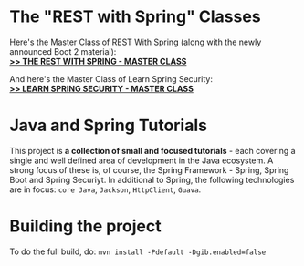 
The "REST with Spring" Classes
==============================

Here's the Master Class of REST With Spring (along with the newly announced Boot 2 material): <br/>
**[>> THE REST WITH SPRING - MASTER CLASS](http://www.baeldung.com/rest-with-spring-course?utm_source=github&utm_medium=social&utm_content=tutorials&utm_campaign=rws#master-class)**

And here's the Master Class of Learn Spring Security: <br/>
**[>> LEARN SPRING SECURITY - MASTER CLASS](http://www.baeldung.com/learn-spring-security-course?utm_source=github&utm_medium=social&utm_content=tutorials&utm_campaign=lss#master-class)**



Java and Spring Tutorials
================

This project is **a collection of small and focused tutorials** - each covering a single and well defined area of development in the Java ecosystem. 
A strong focus of these is, of course, the Spring Framework - Spring, Spring Boot and Spring Securiyt. 
In additional to Spring, the following technologies are in focus: `core Java`, `Jackson`, `HttpClient`, `Guava`. 


Building the project
====================
To do the full build, do: `mvn install -Pdefault -Dgib.enabled=false`
